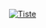 <p align="center">
  <a href="http://tiste.io">
    <img src="http://tiste.io/images/brand.png" alt="Tiste">
  </a>
</p>
